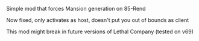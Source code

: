 Simple mod that forces Mansion generation on 85-Rend

Now fixed, only activates as host, doesn't put you out of bounds as client

This mod might break in future versions of Lethal Company (tested on v69)
